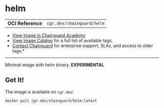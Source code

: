 <!--monopod:start-->
# helm
| | |
| - | - |
| **OCI Reference** | `cgr.dev/chainguard/helm` |


* [View Image in Chainguard Academy](https://edu.chainguard.dev/chainguard/chainguard-images/reference/helm/overview/)
* [View Image Catalog](https://console.enforce.dev/images/catalog) for a full list of available tags.
* [Contact Chainguard](https://www.chainguard.dev/chainguard-images) for enterprise support, SLAs, and access to older tags.*

---
<!--monopod:end-->

Minimal image with helm binary. **EXPERIMENTAL**

## Get It!

The image is available on `cgr.dev`:

```
docker pull cgr.dev/chainguard/helm:latest
```
